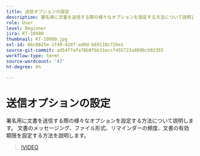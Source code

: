 ```yaml
---
title: 送信オプションの設定
description: 署名用に文書を送信する際の様々なオプションを設定する方法について説明します。
role: User
level: Beginner
jira: KT-10980
thumbnail: KT-10980.jpg
exl-id: 86c0825e-1f40-428f-ad0d-b69118c72be1
source-git-commit: ad54f7afa78b0fbb31eccf455723a8890cb92355
workflow-type: tm+mt
source-wordcount: '47'
ht-degree: 0%

---
```


# 送信オプションの設定

署名用に文書を送信する際の様々なオプションを設定する方法について説明します。 文書のメッセージング、ファイル形式、リマインダーの頻度、文書の有効期限を設定する方法を説明します。

>[!VIDEO](https://video.tv.adobe.com/v/346675?quality=12&learn=on&hidetitle=true)

